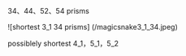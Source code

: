 34、44、52、54 prisms

![shortest 3_1 34 prisms]
(/magicsnake3_1_34.jpeg)

possiblely shortest 4_1，5_1，5_2
